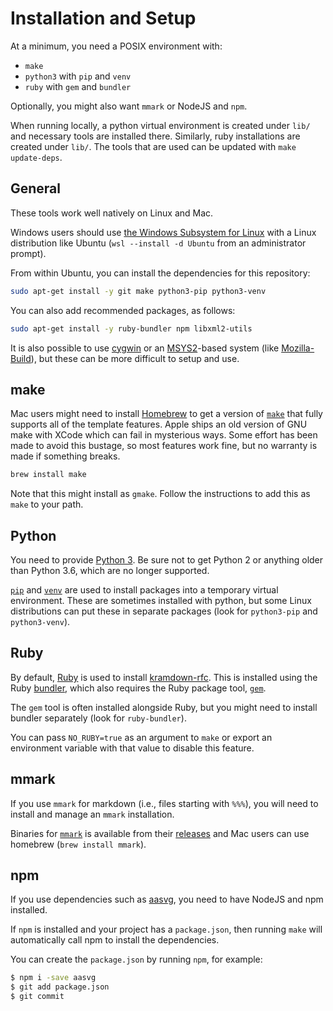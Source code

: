 # Installation and Setup

At a minimum, you need a POSIX environment with:

* `make`
* `python3` with `pip` and `venv`
* `ruby` with `gem` and `bundler`

Optionally, you might also want `mmark` or NodeJS and `npm`.

When running locally, a python virtual environment is created under `lib/` and
necessary tools are installed there.  Similarly, ruby installations are created
under `lib/`.  The tools that are used can be updated with `make update-deps`.


## General

These tools work well natively on Linux and Mac.

Windows users should use [the Windows Subsystem for
Linux](https://docs.microsoft.com/en-us/windows/wsl/install) with a Linux
distribution like Ubuntu (`wsl --install -d Ubuntu` from an administrator
prompt).

From within Ubuntu, you can install the dependencies for this repository:

```sh
sudo apt-get install -y git make python3-pip python3-venv
```

You can also add recommended packages, as follows:

```sh
sudo apt-get install -y ruby-bundler npm libxml2-utils
```

It is also possible to use [cygwin](https://cygwin.org/) or an
[MSYS2](https://www.msys2.org/)-based system (like
[Mozilla-Build](https://wiki.mozilla.org/MozillaBuild)), but these can be more
difficult to setup and use.


## make

Mac users might need to install [Homebrew](https://brew.sh) to get a version of
[`make`](https://www.gnu.org/software/make/) that fully supports all of the template
features.  Apple ships an old version of GNU make with XCode which can fail in
mysterious ways.  Some effort has been made to avoid this bustage, so most
features work fine, but no warranty is made if something breaks.

```sh
brew install make
```

Note that this might install as `gmake`.  Follow the instructions to add this as
`make` to your path.


## Python

You need to provide [Python 3](https://www.python.org/). Be sure not to get
Python 2 or anything older than Python 3.6, which are no longer supported.

[`pip`](https://pip.pypa.io/en/stable/installing/) and
[`venv`](https://docs.python.org/3/library/venv.html) are used to install
packages into a temporary virtual environment.  These are sometimes installed
with python, but some Linux distributions can put these in separate packages
(look for `python3-pip` and `python3-venv`).


## Ruby

By default, [Ruby](https://www.ruby-lang.org/) is used to install
[kramdown-rfc](https://github.com/cabo/kramdown-rfc).  This is installed using
the Ruby [bundler](https://bundler.io/), which also requires the Ruby package
tool, [`gem`](https://rubygems.org/).

The `gem` tool is often installed alongside Ruby, but you might need to install
bundler separately (look for `ruby-bundler`).

You can pass `NO_RUBY=true` as an argument to `make` or export an environment
variable with that value to disable this feature.


## mmark

If you use `mmark` for markdown (i.e., files starting with `%%%`), you will need
to install and manage an `mmark` installation.

Binaries for [`mmark`](https://github.com/mmarkdown/mmark) is available from
their [releases](https://github.com/mmarkdown/mmark/releases) and Mac users can
use homebrew (`brew install mmark`).


## npm

If you use dependencies such as [aasvg](https://github.com/martinthomson/aasvg),
you need to have NodeJS and npm installed.

If `npm` is installed and your project has a `package.json`, then running `make`
will automatically call npm to install the dependencies.

You can create the `package.json` by running `npm`, for example:

```sh
$ npm i -save aasvg
$ git add package.json
$ git commit
```
